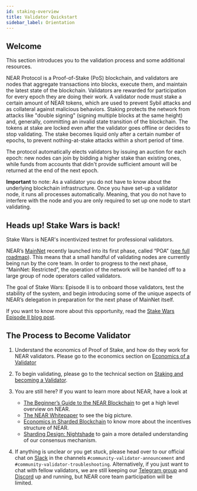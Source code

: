 ```yaml
---
id: staking-overview
title: Validator Quickstart
sidebar_label: Orientation
---
```


## Welcome

This section introduces you to the validation process and some additional resources.

NEAR Protocol is a Proof-of-Stake (PoS) blockchain, and validators are nodes that aggregate transactions into blocks, execute them, and maintain the latest state of the blockchain. Validators are rewarded for participation for every epoch they are doing their work. A validator node must stake a certain amount of NEAR tokens, which are used to prevent Sybil attacks and as collateral against malicious behaviors. Staking protects the network from attacks like "double signing" (signing multiple blocks at the same height) and, generally, committing an invalid state transition of the blockchain. The tokens at stake are locked even after the validator goes offline or decides to stop validating. The stake becomes liquid only after a certain number of epochs, to prevent nothing-at-stake attacks within a short period of time.

The protocol automatically elects validators by issuing an auction for each epoch: new nodes can join by bidding a higher stake than existing ones, while funds from accounts that didn't provide sufficient amount will be returned at the end of the next epoch. 

**Important** to note: As a validator you do not have to know about the underlying blockchain infrastructure. Once you have set-up a validator node, it runs all processes automatically. Meaning, that you do not have to interfere with the node and you are only required to set up one node to start validating.

## Heads up! Stake Wars is back!

Stake Wars is NEAR's incentivized testnet for professional validators.

NEAR’s [MainNet](https://explorer.near.org/) recently launched into its first phase, called “POA” ([see full roadmap](https://near.ai/mainnet-roadmap)). This means that a small handful of validating nodes are currently being run by the core team. In order to progress to the next phase, “MainNet: Restricted”, the operation of the network will be handed off to a large group of node operators called validators. 

The goal of Stake Wars: Episode II is to onboard those validators, test the stability of the system, and begin introducing some of the unique aspects of NEAR’s delegation in preparation for the next phase of MainNet itself.

If you want to know more about this opportunity, read the [Stake Wars Episode II blog post](https://near.org/blog/stake-wars-episode-ii/).

## The Process to Become Validator

1. Understand the economics of Proof of Stake, and how do they work for NEAR validators. Please go to the economics section on [Economics of a Validator](/docs/validator/economics)

2. To begin validating, please go to the technical section on [Staking and becoming a Validator](/docs/validator/staking).

3. You are still here? If you want to learn more about NEAR, have a look at

    * [The Beginner’s Guide to the NEAR Blockchain](https://near.org/blog/the-beginners-guide-to-the-near-blockchain/) to get a high level overview on NEAR.
    * [The NEAR Whitepaper](https://near.org/papers/the-official-near-white-paper) to see the big picture.
    * [Economics in Sharded Blockchain](https://near.org/papers/economics-in-sharded-blockchain/) to know more about the incentives structure of NEAR.
    * [Sharding Design: Nightshade](https://near.org/papers/nightshade) to gain a more detailed understanding of our consensus mechanism.

4. If anything is unclear or you get stuck, please head over to our official chat on [Slack](https://near.chat) in the channels `#community-validator-announcement` and `#community-validator-troubleshooting`.
Alternatively, if you just want to chat with fellow validators, we are still keeping our [Telegram group](https://t.me/near_validators) and [Discord](https://discord.gg/ZMPr3VB) up and running, but NEAR core team participation will be limited. 